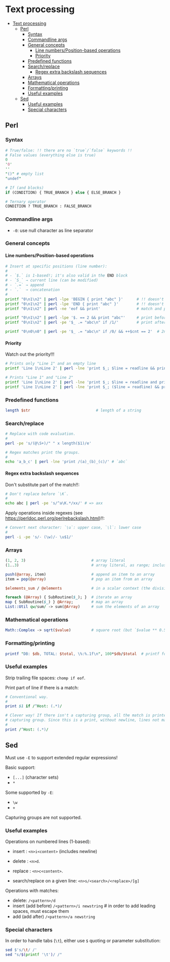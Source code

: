 # Text processing

- [Text processing](#text-processing)
  - [Perl](#perl)
    - [Syntax](#syntax)
    - [Commandline args](#commandline-args)
    - [General concepts](#general-concepts)
      - [Line numbers/Position-based operations](#line-numbersposition-based-operations)
      - [Priority](#priority)
    - [Predefined functions](#predefined-functions)
    - [Search/replace](#searchreplace)
      - [Regex extra backslash sequences](#regex-extra-backslash-sequences)
    - [Arrays](#arrays)
    - [Mathematical operations](#mathematical-operations)
    - [Formatting/printing](#formattingprinting)
    - [Useful examples](#useful-examples)
  - [Sed](#sed)
    - [Useful examples](#useful-examples-1)
    - [Special characters](#special-characters)

## Perl

### Syntax

```perl
# True/false: !! there are no `true`/`false` keywords !!
# False values (everything else is true)
0
'0'
''
"()" # empty list
"undef"

# If (and blocks)
if (CONDITION) { TRUE_BRANCH } else { ELSE_BRANCH }

# Ternary operator
CONDITION ? TRUE_BRANCH : FALSE_BRANCH
```

### Commandline args

- `-0`: use null character as line separator

### General concepts

#### Line numbers/Position-based operations

```sh
# Insert at specific positions (line number):
#
# - `$.` is 1-based!; it's also valid in the END block
# - `S_` → current line (can be modified)
# - `.=` → append
# - `.`  → concatenation
#
printf "0\n1\n2" | perl -lpe 'BEGIN { print "abc" }'      # !! doesn't work inplace !!
printf "0\n1\n2" | perl -lpe 'END { print "abc" }'        # !! doesn't work inplace !!
printf "0\n1\n2" | perl -ne 'eof && print'                # match and print last line

printf "0\n1\n2" | perl -lpe '$. == 2 && print "abc"'     # print before a numbered line => `0 abc 1 2`
printf "0\n1\n2" | perl -pe '$_ .= "abc\n" if /1/'        # print after a match; !! `/regex/ && ...` doesn't work! !!

printf "0\n0\n0" | perl -pe '$_ .= "abc\n" if /0/ && ++$cnt == 2'  # 2nd occurrence of the pattern (!!) => 0 0 abc 0
```

#### Priority

Watch out the priority!!!

```sh
# Prints only "Line 1" and an empty line
printf 'Line 1\nLine 2' | perl -lne 'print $_; $line = readline && print $line'

# Prints "Line 1" and "Line 2"
printf 'Line 1\nLine 2' | perl -lne 'print $_; $line = readline and print $line'
printf 'Line 1\nLine 2' | perl -lne 'print $_; ($line = readline) && print $line'
```

### Predefined functions

```perl
length $str                             # length of a string
```

### Search/replace

```sh
# Replace with code evaluation.
#
perl -pe 's/(@\S+)/" " x length($1)/e'

# Regex matches print the groups.
#
echo 'a_b_c' | perl -lne 'print /(a)_(b)_(c)/' # `abc`
```

#### Regex extra backslash sequences

Don't substitute part of the match!!:

```sh
# Don't replace before `\K`.
#
echo abc | perl -pe 's/^a\K.*/xx/' # => axx
```

Apply operations inside regexes (see https://perldoc.perl.org/perlrebackslash.html)!!:

```sh
# Convert next character: `\u`: upper case, `\l`: lower case
#
perl -i -pe 's/- (\w)/- \u$1/'
```

### Arrays

```perl
(1, 2, 3)                             # array literal
(1..3)                                # array literal, as range; inclusive

push(@array, item)                    # append an item to an array
item = pop(@array)                    # pop an item from an array

$elements_sum / @elements             # in a scalar context (the division, in this case), an array yields its length

foreach (@Array) { SubRoutine($_); }  # iterate an array
map { SubRoutine($_) } @Array;        # map an array
List::Util qw/sum/ -> sum(@Array)     # sum the elements of an array
```

### Mathematical operations

```perl
Math::Complex -> sqrt($value)         # square root (but `$value ** 0.5` works as well)
```

### Formatting/printing

```perl
printf "DB: $db, TOTAL: $total, \%:%.1f\n", 100*$db/$total  # printf formatting (`sprintf` also supported)
```

### Useful examples

Strip trailing file spaces: `chomp if eof`.

Print part of line if there is a match:

```perl
# Conventional way.
#
print $1 if /^Host: (.*)/

# Clever way! If there isn't a capturing group, all the match is printed, otherwise, only the
# capturing group. Since this is a print, without newline, lines not matching don't print anything!
#
print /^Host: (.*)/
```

## Sed

Must use `-E` to support extended regular expressions!

Basic support:

- `[...]` (character sets)
- `*`

Some supported by `-E`:

- `\w`
- `+`

Capturing groups are not supported.

### Useful examples

Operations on numbered lines (1-based):

- insert : `<n>i<content>` (includes newline)
- delete : `<n>d`.
- replace : `<n>c<content>`.

- search/replace on a given line: `<n>s/<search>/<replace>/[g]`

Operations with matches:

- delete: `/<pattern>/d`
- insert (add before) `/<pattern>/i newstring` # in order to add leading spaces, must escape them
- add (add after) `/<pattern>/a newstring`

### Special characters

In order to handle tabs (`\t`), either use `$` quoting or parameter substitution:

```sh
sed $'s/\t/ /'
sed "s/$(printf '\t')/ /"
```
